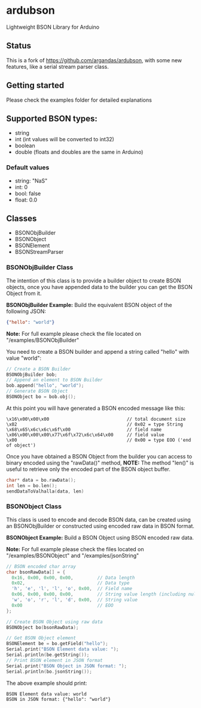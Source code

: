 # ardubson
Lightweight BSON Library for Arduino

## Status

This is a fork of https://github.com/argandas/ardubson, with some new features, like a serial stream parser class.

## Getting started

Please check the examples folder for detailed explanations

## Supported BSON types:
* string
* int (int values will be converted to int32)
* boolean
* double (floats and doubles are the same in Arduino)

### Default values
* string: "NaS"
* int: 0
* bool: false
* float: 0.0

## Classes

- BSONObjBuilder
- BSONObject
- BSONElement
- BSONStreamParser

### BSONObjBuilder Class

The intention of this class is to provide a builder object to create BSON objects, once you have appended data to the builder you can get the BSON Object from it.

**BSONObjBuilder Example:** Build the equivalent BSON object of the following JSON:
```json 
{"hello": "world"} 
```
**Note:** For full example please check the file located on "/examples/BSONObjBuilder"

You need to create a BSON builder and append a string called "hello" with value "world":
```c++
// Create a BSON Builder
BSONObjBuilder bob;
// Append an element to BSON Builder
bob.append("hello", "world");
// Generate BSON Object
BSONObject bo = bob.obj();
```
At this point you will have generated a BSON encoded message like this:
```hex	
\x16\x00\x00\x00                             // total document size
\x02                                         // 0x02 = type String
\x68\x65\x6c\x6c\x6f\x00                     // field name
\x06\x00\x00\x00\x77\x6f\x72\x6c\x64\x00     // field value
\x00                                         // 0x00 = type EOO ('end of object')
```
Once you have obtained a BSON Object from the builder you can access to binary encoded using the "rawData()" method, 
**NOTE:** The method "len()" is useful to retrieve only the encoded part of the BSON object buffer.
```c++
char* data = bo.rawData();
int len = bo.len();
sendDataToValhalla(data, len)
```
### BSONObject Class

This class is used to encode and decode BSON data, can be created using an BSONObjBuilder or constructed using encoded raw data in BSON format.

**BSONObject Example:** Build a BSON Object using BSON encoded raw data.

**Note:** For full example please check the files located on "/examples/BSONObject" and "/examples/jsonString"

```c++
// BSON encoded char array
char bsonRawData[] = {
  0x16, 0x00, 0x00, 0x00,         // Data length
  0x02,                           // Data type
  'h', 'e', 'l', 'l', 'o', 0x00,  // Field name
  0x06, 0x00, 0x00, 0x00,         // String value length (including null terminator)
  'w', 'o', 'r', 'l', 'd', 0x00,  // String value
  0x00                            // EOO
};

// Create BSON Object using raw data
BSONObject bo(bsonRawData);

// Get BSON Object element
BSONElement be = bo.getField("hello");
Serial.print("BSON Element data value: ");
Serial.println(be.getString());
// Print BSON element in JSON format
Serial.print("BSON Object in JSON format: ");
Serial.println(bo.jsonString());
```
The above example should print: 
```
BSON Element data value: world
BSON in JSON format: {"hello": "world"} 
```

